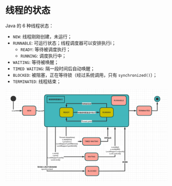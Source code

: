 # 线程的状态

Java 的 6 种线程状态：

* `NEW`: 线程刚刚创建，未运行；
* `RUNNABLE`: 可运行状态；线程调度器可以安排执行i；
  * `READY`: 等待被调度执行；
  * `RUNNING`: 调度执行中；
* `WAITING`: 等待被唤醒；
* `TIMED WAITING`: 隔一段时间后自动唤醒；
* `BLOCKED`: 被阻塞，正在等待锁（经过系统调用，只有 `synchronized()`）；
* `TERMINATED`: 线程结束；

![ThreadStatus](./ThreadStatus.png)
